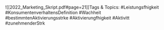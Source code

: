 
![[2022_Marketing_Skript.pdf#page=21]]Tags & Topics:
   #Leistungsfhigkeit
   #KonsumentenverhaltensDefinition
   #Wachheit
   #bestimmtenAktivierungsstrke
   #Aktivierungfhigkeit
   #Aktivitt
   #zunehmenderStrk